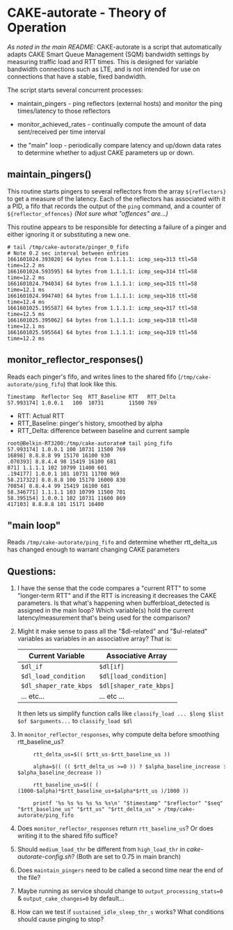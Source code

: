 # CAKE-autorate - Theory of Operation

_As noted in the main README:_
CAKE-autorate is a script that automatically adapts CAKE Smart Queue Management (SQM) bandwidth settings by measuring traffic load and RTT times. This is designed for variable bandwidth connections such as LTE, and is not intended for use on connections that have a stable, fixed bandwidth.

The script starts several concurrent processes:

* maintain_pingers - ping reflectors (external hosts) 
and monitor the ping times/latency to those reflectors

* monitor\_achieved\_rates - continually compute the
amount of data sent/received per time interval

* the "main" loop - periodically compare latency and
up/down data rates to determine whether to adjust
CAKE parameters up or down.

## maintain_pingers()

This routine starts pingers to several reflectors from the array
`${reflectors}` to get a measure of the latency.
Each of the reflectors has associated with it a PID,
a fifo that records the output of the `ping` command,
and a counter of `${reflector_offences}` _(Not sure what "offences" are...)_

This routine appears to be responsible for detecting a failure
of a pinger and either ignoring it or substituting a new one.


```
# tail /tmp/cake-autorate/pinger_0_fifo
# Note 0.2 sec interval between entries 
1661601024.393020] 64 bytes from 1.1.1.1: icmp_seq=313 ttl=58 time=12.2 ms
1661601024.593595] 64 bytes from 1.1.1.1: icmp_seq=314 ttl=58 time=12.2 ms
1661601024.794034] 64 bytes from 1.1.1.1: icmp_seq=315 ttl=58 time=12.1 ms
1661601024.994740] 64 bytes from 1.1.1.1: icmp_seq=316 ttl=58 time=12.4 ms
1661601025.195587] 64 bytes from 1.1.1.1: icmp_seq=317 ttl=58 time=12.5 ms
1661601025.395062] 64 bytes from 1.1.1.1: icmp_seq=318 ttl=58 time=12.1 ms
1661601025.595564] 64 bytes from 1.1.1.1: icmp_seq=319 ttl=58 time=12.2 ms
```

## monitor\_reflector\_responses()

Reads each pinger's fifo, and writes lines to the shared
fifo (`/tmp/cake-autorate/ping_fifo`) that look like this.

```
Timestamp  Reflector Seq  RTT_Baseline RTT   RTT_Delta
57.993174] 1.0.0.1 	 100  10731        11500 769
```
* RTT: Actual RTT
* RTT\_Baseline: pinger's history, smoothed by alpha
* RTT\_Delta: difference between baseline and current sample

```
root@Belkin-RT3200:/tmp/cake-autorate# tail ping_fifo
57.993174] 1.0.0.1 100 10731 11500 769
16898] 8.8.8.8 99 15170 16100 930
.070393] 8.8.4.4 98 15419 16100 681
871] 1.1.1.1 102 10799 11400 601
.194177] 1.0.0.1 101 10731 11700 969
58.217322] 8.8.8.8 100 15170 16000 830
70854] 8.8.4.4 99 15419 16100 681
58.346771] 1.1.1.1 103 10799 11500 701
58.395154] 1.0.0.1 102 10731 11600 869
417103] 8.8.8.8 101 15171 16400
```

## "main loop"

Reads `/tmp/cake-autorate/ping_fifo` and determine whether rtt_delta_us has changed enough to warrant changing CAKE parameters 


## Questions:

1. I have the sense that the code compares a "current RTT" to some "longer-term RTT" and if the RTT is increasing it decreases 
the CAKE parameters. Is that what's happening when bufferbloat_detected is assigned in the main loop?
Which variable(s) hold the current latency/measurement that's
being used for the comparison?

2. Might it make sense to pass all the
"$dl-related" and "$ul-related" variables
as variables in an associative array? That is:

   | Current Variable | Associative Array |
   |------------|----------|
   | `$dl_if` | `$dl[if]` |
   |`$dl_load_condition`	|	`$dl[load_condition]` |
   |`$dl_shaper_rate_kbps`	|	`$dl[shaper_rate_kbps]` |
   | ... etc...	| 	... etc ... |

   It then lets us simplify function calls like
`classify_load ... $long $list $of $arguments...` to
`classify_load $dl`

3. In `monitor_reflector_responses`, why compute delta before smoothing rtt\_baseline\_us?

   ```
		rtt_delta_us=$(( $rtt_us-$rtt_baseline_us ))

		alpha=$(( (( $rtt_delta_us >=0 )) ? $alpha_baseline_increase : $alpha_baseline_decrease ))

		rtt_baseline_us=$(( ( (1000-$alpha)*$rtt_baseline_us+$alpha*$rtt_us )/1000 ))

		printf '%s %s %s %s %s %s\n' "$timestamp" "$reflector" "$seq" "$rtt_baseline_us" "$rtt_us" "$rtt_delta_us" > /tmp/cake-autorate/ping_fifo
   ```

4. Does `monitor_reflector_responses` return `rtt_baseline_us`? Or does writing it to the shared fifo suffice?

5. Should `medium_load_thr` be different from `high_load_thr` in _cake-autorate-config.sh_? (Both are set to 0.75 in main branch)
6. Does `maintain_pingers` need to be called a second time near the end of the file?
7. Maybe running as service should change to `output_processing_stats=0` & `output_cake_changes=0` by default...
8. How can we test if `sustained_idle_sleep_thr_s` works?
What conditions should cause pinging to stop?

